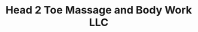 ---
title: "Head 2 Toe Massage and Body Work LLC"
url: /mantua/head-2-toe-massage-and-body-work-llc/
shop: Massage
---